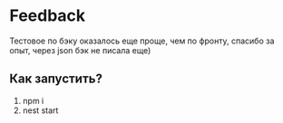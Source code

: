 # Feedback

Тестовое по бэку оказалось еще проще, чем по фронту, спасибо за опыт, через json бэк не писала еще)

## Как запустить?

1. npm i
2. nest start
